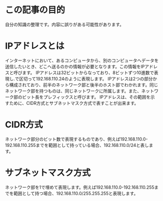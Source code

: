 # この記事の目的
自分の知識の整理です。内容に誤りがある可能性があります。

# IPアドレスとは
インターネットにおいて、あるコンピュータから、別のコンピュータへデータを送信したいとき、どこへ送るのかの情報が必要となります。この情報をIPアドレスと呼びます。
IPアドレスは32ビットからなっており、8ビットずつ10進数で表現し.で区切って192.168.110.24のように表現します。
IPアドレスは2つの部分から構成されており、前半のネットワーク部と後半のホスト部でわかれます。同じネットワーク部を持つものは、同じネットワークに所属します。また、ネットワーク部のビット長をプレフィックスと呼びます。
IPアドレスは、その範囲を示すために、CIDR方式とサブネットマスク方式で表すことが出来ます。
# CIDR方式
ネットワーク部分のビット数で表現するものであり、例えば192.168.110.0-192.168.110.255までを範囲として持っている場合、192.168.110.0/24と表します。
# サブネットマスク方式
ネットワーク部を1で埋めて表現します。例えば192.168.110.0-192.168.110.255までを範囲として持つ場合、192.168.110.0/255.255.255と表現します。